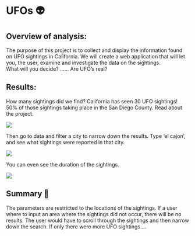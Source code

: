 # UFOs 👽


## Overview of analysis:
The purpose of this project is to collect and display the information found on UFO sightings in California. 
We will create a web application that will let you, the user, examine and investigate the data on the sightings.  
What will you decide? …… Are UFO’s real? 

## Results:

How many sightings did we find? 
California has seen 30 UFO sightings! 50% of those sightings taking place in the San Diego County.
Read about the project. 

![](/About.png)


Then go to data and filter a city to narrow down the results. Type ‘el cajon’, and see what sightings were reported in that city.  

![](/filter.png)

You can even see the duration of the sightings.

![](/duration.png)

## Summary 👾
The parameters are restricted to the locations of the sightings. If a user where to input an area where the sightings did not occur, there will be no results. 
The user would have to scroll through the sightings and then narrow down the search. 
If only there were more UFO sightings…. 
